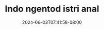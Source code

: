 --- 
title: "Indo ngentod istri anal"
description: "nonton bokep Indo ngentod istri anal   video full  "
date: 2024-06-03T07:41:58-08:00
file_code: "c4kilskentp0"
draft: false
cover: "7dj1os56mvyi8yvh.jpg"
tags: ["Indo", "ngentod", "istri", "anal", "bokep-indo", "bokep-viral", "bokep-ig"]
length: 135
fld_id: "1483139"
foldername: "Anal indo"
categories: ["Anal indo"]
views: 0
---